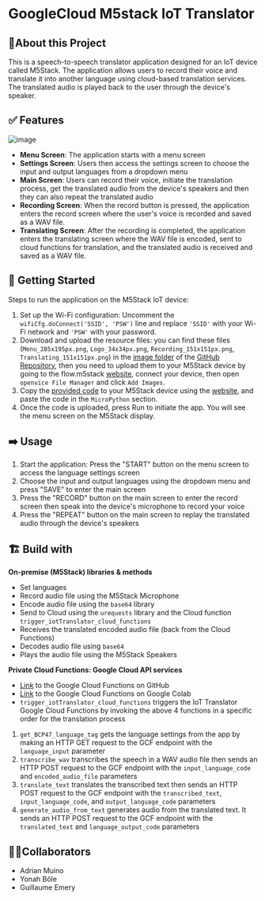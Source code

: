 # GoogleCloud M5stack IoT Translator
## 🚀About this Project

This is a speech-to-speech translator application designed for an IoT device called M5Stack. The application allows users to record their voice and translate it into another language using cloud-based translation services. The translated audio is played back to the user through the device's speaker.

## ✅ Features


![image](https://res.craft.do/user/full/7a93547b-a2a3-6209-a5e3-1a49258c4f73/doc/74348816-F445-47E6-9167-85EC0F6F0DE4/ABF9FE06-E62A-442A-9AE7-7092F9605FFE_2/JJyLaB61Pb1xoc5d8JUrqWeHlz64FFaFfmXDXKlr8Csz/Image.png)


- **Menu Screen**: The application starts with a menu screen
- **Settings Screen**: Users then access the settings screen to choose the input and output languages from a dropdown menu
- **Main Screen**: Users can record their voice, initiate the translation process, get the translated audio from the device's speakers and then they can also repeat the translated audio
- **Recording Screen**: When the record button is pressed, the application enters the record screen where the user's voice is recorded and saved as a WAV file.
- **Translating Screen**: After the recording is completed, the application enters the translating screen where the WAV file is encoded, sent to cloud functions for translation, and the translated audio is received and saved as a WAV file.

## 🏁 Getting Started


Steps to run the application on the M5Stack IoT device:


1. Set up the Wi-Fi configuration: Uncomment the `wifiCfg.doConnect('SSID', 'PSW')` line and replace `'SSID'` with your Wi-Fi network and `'PSW'` with your password.
2. Download and upload the resource files: you can find these files (`Menu_285x195px.png`, `Logo_34x34px.png`, `Recording_151x151px.png`, `Translating_151x151px.png`) in the [image folder](https://github.com/Adrian-Muino/GoogleCloud_M5stack_IoT_Translator/tree/main/code/images) of the [GitHub Repository](https://github.com/Adrian-Muino/GoogleCloud_M5stack_IoT_Translator/tree/main), then you need to upload them to your M5Stack device by going to the flow.m5stack [website](https://flow.m5stack.com/), connect your device, then open `openvice File Manager` and click `Add Images`.
3. Copy the [provided code](https://github.com/Adrian-Muino/GoogleCloud_M5stack_IoT_Translator/blob/main/code/m5stack/current_version_using_cloud.py) to your M5Stack device using the [website](https://flow.m5stack.com/), and paste the code in the `MicroPython` section.
4. Once the code is uploaded, press Run to initiate the app. You will see the menu screen on the M5Stack display.

## ➡️ Usage

1. Start the application: Press the "START" button on the menu screen to access the language settings screen
2. Choose the input and output languages using the dropdown menu and press "SAVE" to enter the main screen
3. Press the "RECORD" button on the main screen to enter the record screen then speak into the device's microphone to record your voice
4. Press the "REPEAT" button on the main screen to replay the translated audio through the device's speakers

## 🏗️ Build with


**On-premise (M5Stack) libraries & methods**


- Set languages
- Record audio file using the M5Stack Microphone
- Encode audio file using the `base64` library
- Send to Cloud using the `urequests` library and the Cloud function `trigger_iotTranslator_cloud_functions`
- Receives the translated encoded audio file (back from the Cloud Functions)
- Decodes audio file using `base64`
- Plays the audio file using the M5Stack Speakers

**Private Cloud Functions: Google Cloud API services**


- [Link](https://github.com/Adrian-Muino/GoogleCloud_M5stack_IoT_Translator/tree/main/code/google_cloud_functions) to the Google Cloud Functions on GitHub
- [Link](https://github.com/Adrian-Muino/GoogleCloud_M5stack_IoT_Translator/tree/main/code/colab) to the  Google Cloud Functions on Google Colab
- `trigger_iotTranslator_cloud_functions` triggers the IoT Translator Google Cloud Functions by invoking the above 4 functions in a specific order for the translation process
1. `get_BCP47_language_tag` gets the language settings from the app by making an HTTP GET request to the GCF endpoint with the `language_input` parameter
2. `transcribe_wav` transcribes the speech in a WAV audio file then sends an HTTP POST request to the GCF endpoint with the `input_language_code` and `encoded_audio_file` parameters
3. `translate_text`  translates the transcribed text then sends an HTTP POST request to the GCF endpoint with the `transcribed_text`, `input_language_code`, and `output_language_code` parameters
4. `generate_audio_from_text` generates audio from the translated text. It sends an HTTP POST request to the GCF endpoint with the `translated_text` and `language_output_code` parameters

## 🧍🏼Collaborators

- Adrian Muino
- Yonah Bôle
- Guillaume Emery
